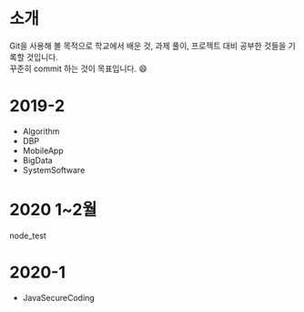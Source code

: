 소개
==
Git을 사용해 볼 목적으로 학교에서 배운 것, 과제 풀이, 프로젝트 대비 공부한 것들을 기록할 것입니다.  
꾸준히 commit 하는 것이 목표입니다. :smile:

2019-2
==
- Algorithm
- DBP
- MobileApp
- BigData
- SystemSoftware

2020 1~2월
==
node_test 

2020-1
==
- JavaSecureCoding
